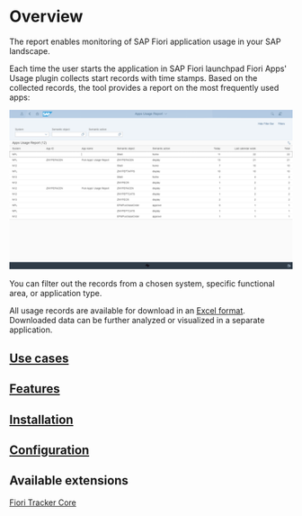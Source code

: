 # Overview

The report enables monitoring of SAP Fiori application usage in your SAP landscape.

Each time the user starts the application in SAP Fiori launchpad Fiori Apps' Usage plugin collects start records with time stamps. Based on the collected records, the tool provides a report on the most frequently used apps:

[![](res/fa.png)](res/fa.png)

You can filter out the records from a chosen system, specific functional area, or application type.

All usage records are available for download in an [Excel format](recexp.md). Downloaded data can be further analyzed or visualized in a separate application.

## [Use cases](FPS01/use-cases.md)

## [Features](FPS01/features.md)

## [Installation](FPS01/inst.md)

## [Configuration](FPS01/conf.md)

## Available extensions
[Fiori Tracker Core](extend-w-core.md)

